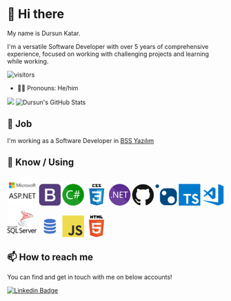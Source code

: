 # 👋 Hi there

My name is Dursun Katar.

I'm a versatile Software Developer with over 5 years of comprehensive experience, focused on working with challenging projects and learning while working.

![visitors](https://img.shields.io/badge/dynamic/json?color=informational&label=visitor%20count&query=value&url=https%3A%2F%2Fapi.countapi.xyz%2Fhit%2Fkatardursun.dursunkatar%2Freadme)

- 🙋‍♂️ Pronouns: He/him

![](https://github-readme-stats.vercel.app/api/top-langs/?username=dursunkatar&show_icons=true) ![Dursun's GitHub Stats](https://github-readme-stats.vercel.app/api?username=dursunkatar&show_icons=true) 

## 💼 Job

I'm working as a Software Developer in [BSS Yazılım](http://www.bssyazilim.com.tr)

## 🧠 Know / Using

<img src="https://github.com/github/explore/blob/master/topics/aspnet/aspnet.png?raw=true" height="70" />   <img src="https://github.com/github/explore/blob/master/topics/bootstrap/bootstrap.png?raw=true" height="50" /> <img src="https://github.com/github/explore/blob/master/topics/csharp/csharp.png?raw=true" height="50" /> <img src="https://github.com/github/explore/blob/master/topics/css/css.png?raw=true" height="50" /> <img src="https://github.com/github/explore/blob/master/topics/dotnet/dotnet.png?raw=true" height="50" />  <img src="https://github.com/github/explore/blob/master/topics/github/github.png?raw=true" height="50" />  <img src="https://github.com/github/explore/blob/master/topics/nuget/nuget.png?raw=true" height="50" />      <img src="https://github.com/github/explore/blob/master/topics/typescript/typescript.png?raw=true" height="50" />  <img src="https://github.com/github/explore/blob/master/topics/visual-studio-code/visual-studio-code.png?raw=true" height="50" />  <img src="https://github.com/github/explore/blob/master/topics/sql-server/sql-server.png" height="70" />  <img src="https://github.com/github/explore/blob/master/topics/sql/sql.png" height="50" /> <img src="https://github.com/github/explore/blob/master/topics/javascript/javascript.png" height="50" />  <img src="https://github.com/github/explore/blob/master/topics/html/html.png" height="50" />

## 📫 How to reach me

You can find and get in touch with me on below accounts!

[![Linkedin Badge](https://img.shields.io/badge/katardursun-follow%20on%20linkedin-blue?style=for-the-badge&logo=linkedin)](https://www.linkedin.com/in/dursun-katar/)
